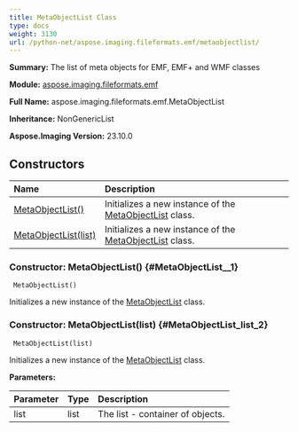 ```yaml
---
title: MetaObjectList Class
type: docs
weight: 3130
url: /python-net/aspose.imaging.fileformats.emf/metaobjectlist/
---
```


**Summary:** The list of meta objects for EMF, EMF+ and WMF classes

**Module:** [aspose.imaging.fileformats.emf](/imaging/python-net/aspose.imaging.fileformats.emf/)

**Full Name:** aspose.imaging.fileformats.emf.MetaObjectList

**Inheritance:** NonGenericList

**Aspose.Imaging Version:** 23.10.0

## **Constructors**
| **Name** | **Description** |
| :- | :- |
| [MetaObjectList()](#MetaObjectList__1) | Initializes a new instance of the [MetaObjectList](/imaging/python-net/aspose.imaging.fileformats.emf/metaobjectlist/) class. |
| [MetaObjectList(list)](#MetaObjectList_list_2) | Initializes a new instance of the [MetaObjectList](/imaging/python-net/aspose.imaging.fileformats.emf/metaobjectlist/) class. |


### Constructor: MetaObjectList() {#MetaObjectList__1}


```
 MetaObjectList() 
```

Initializes a new instance of the [MetaObjectList](/imaging/python-net/aspose.imaging.fileformats.emf/metaobjectlist/) class.

### Constructor: MetaObjectList(list) {#MetaObjectList_list_2}


```
 MetaObjectList(list) 
```

Initializes a new instance of the [MetaObjectList](/imaging/python-net/aspose.imaging.fileformats.emf/metaobjectlist/) class.

**Parameters:**

| Parameter | Type | Description |
| :- | :- | :- |
| list | list | The list - container of objects. |

